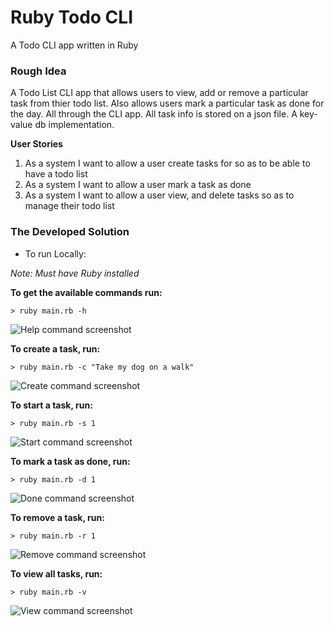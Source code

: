 # Ruby Todo CLI
A Todo CLI app written in Ruby

### Rough Idea

A Todo List CLI app that allows users to view, add or remove a particular task from thier todo list. Also allows users mark a particular task as done for the day. All through the CLI app. All task info is stored on a json file. A key-value db implementation.

**User Stories**

1) As a system I want to allow a user create tasks for so as to be able to have a todo list
2) As a system I want to allow a user mark a task as done
3) As a system I want to allow a user view, and delete tasks so as to manage their todo list 

### The Developed Solution

- To run Locally:

_Note: Must have Ruby installed_

**To get the available commands run:**

```> ruby main.rb -h```


![Help command screenshot](https://i.imgur.com/wuzbOYN.png)


**To create a task, run:**

```> ruby main.rb -c "Take my dog on a walk"```


![Create command screenshot](https://i.imgur.com/6wGaZts.png)


**To start a task, run:**

```> ruby main.rb -s 1```


![Start command screenshot](https://i.imgur.com/fORGKKG.png)


**To mark a task as done, run:**

```> ruby main.rb -d 1```


![Done command screenshot](https://i.imgur.com/CtfZbNc.png)


**To remove a task, run:**

```> ruby main.rb -r 1```


![Remove command screenshot](https://i.imgur.com/JT94drA.png)


**To view all tasks, run:**

```> ruby main.rb -v```


![View command screenshot](https://i.imgur.com/YAdby3b.png)
